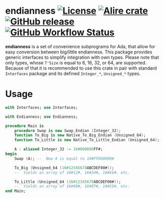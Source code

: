 endianness 
[![License](https://img.shields.io/github/license/AntonMeep/endianness.svg?color=blue)](https://github.com/AntonMeep/endianness/blob/master/LICENSE.txt)
[![Alire crate](https://img.shields.io/endpoint?url=https://alire.ada.dev/badges/endianness.json)](https://alire.ada.dev/crates/endianness.html)
[![GitHub release](https://img.shields.io/github/release/AntonMeep/endianness.svg)](https://github.com/AntonMeep/endianness/releases/latest)
[![GitHub Workflow Status](https://img.shields.io/github/workflow/status/AntonMeep/endianness/Build)](https://github.com/AntonMeep/endianness/actions)
=======

**endianness** is a set of convenience subprograms for Ada, that allow for easy
conversion between big/little endianness. This package provides generic interfaces
to simplify integration with own types. Please note that only types, whose
`T'Size` is equal to 8, 16, 32, or 64, are supported. Because of that it is
recommended to use this crate in pair with standard `Interfaces` package and its
defined `Integer_*`, `Unsigned_*` types.

# Usage

```ada
with Interfaces; use Interfaces;

with Endianness; use Endianness;

procedure Main is
    procedure Swap is new Swap_Endian (Integer_32);
    function To_Big is new Native_To_Big_Endian (Unsigned_64);
    function To_Little is new Native_To_Little_Endian (Unsigned_64);

    A : aliased Integer_32 := 16#000000FF#;
begin
    Swap (A); --  Now A is equal to 16#FF000000#

    To_Big (Unsigned_64 (16#12345678ABCDEF00#));
    --  Yields an array of 16#12#, 16#34#, 16#56#, etc.

    To_Little (Unsigned_64 (16#12345678ABCDEF00#));
    --  Yields an array of 16#00#, 16#EF#, 16#CD#, etc.
end Main;
```
